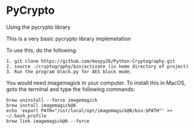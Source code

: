 # PyCrypto
Using the pycrypto library

This is a very basic pycrypto library implemetation

To use this, do the following:
```
1. git clone https://github.com/mospy26/Python-Cryptography.git
2. source ./cryptography/bin/activate (in home directory of project)
3. Run the program block.py for AES block mode.
```

You would need imagemagick in your computer.
To install this in MacOS, goto the terminal and type the following commands:

```
brew uninstall --force imagemagick
brew install imagemagick@6
echo 'export PATH="/usr/local/opt/imagemagick@6/bin:$PATH"' >> ~/.bash_profile
brew link imagemagick@6 --force
```

